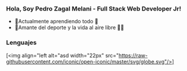 ### Hola, Soy Pedro Zagal Melani - Full Stack Web Developer Jr!

- 🌱Actualmente aprendiendo todo 🚀
- 🥅Amante del deporte y la vida al aire libre 🚵‍♂️

### Lenguajes

[<img align="left alt="asd width="22px" src="https://raw-githubusercontent.com/iconic/open-iconic/master/svg/globe.svg"/>]